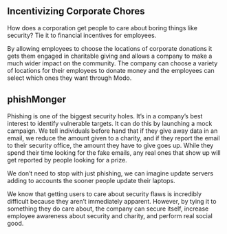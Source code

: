 
## Incentivizing Corporate Chores

How does a corporation get people to care about boring things like security? Tie it to financial incentives for employees.

By allowing employees to choose the locations of corporate donations it gets them engaged in charitable giving and allows a company to make a much wider impact on the community.
The company can choose a variety of locations for their employees to donate money and the employees can select which ones they want through Modo.

## phishMonger

Phishing is one of the biggest security holes. It’s in a company’s best interest to identify vulnerable targets. It can do this by launching a mock campaign.
We tell individuals before hand that if they give away data in an email, we reduce the amount given to a charity, and if they report the email to their security office, the amount they have to give goes up.
While they spend their time looking for the fake emails, any real ones that show up will get reported by people looking for a prize.

We don’t need to stop with just phishing, we can imagine update servers adding to accounts the sooner people update their laptops.

We know that getting users to care about security flaws is incredibly difficult because they aren’t immediately apparent. However, by tying it to something they do care about, the company can secure itself, increase employee awareness about security and charity, and perform real social good.
